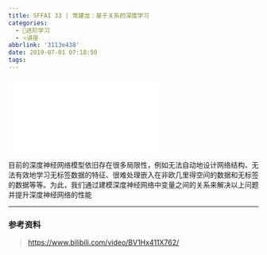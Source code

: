 ```yaml
---
title: SFFAI 33 | 常建龙：基于关系的深度学习
categories:
  - 🌙进阶学习
  - ⭐讲座
abbrlink: '3113e438'
date: 2019-07-01 07:18:50
tags:
---
```


<iframe src="//player.bilibili.com/player.html?aid=57458340&bvid=BV1Hx411X762&cid=100297679&p=1" scrolling="no" border="0" frameborder="no" framespacing="0" allowfullscreen="true"> </iframe>

目前的深度神经网络模型依旧存在很多局限性，例如无法自动地设计网络结构、无法有效地学习无标签数据的特征、很难处理嵌入在非欧几里得空间的数据和无标签的数据等等。为此，我们通过建模深度神经网络中变量之间的关系来解决以上问题并提升深度神经网络的性能

<!--more-->

***

### 参考资料

> <https://www.bilibili.com/video/BV1Hx411X762/>
